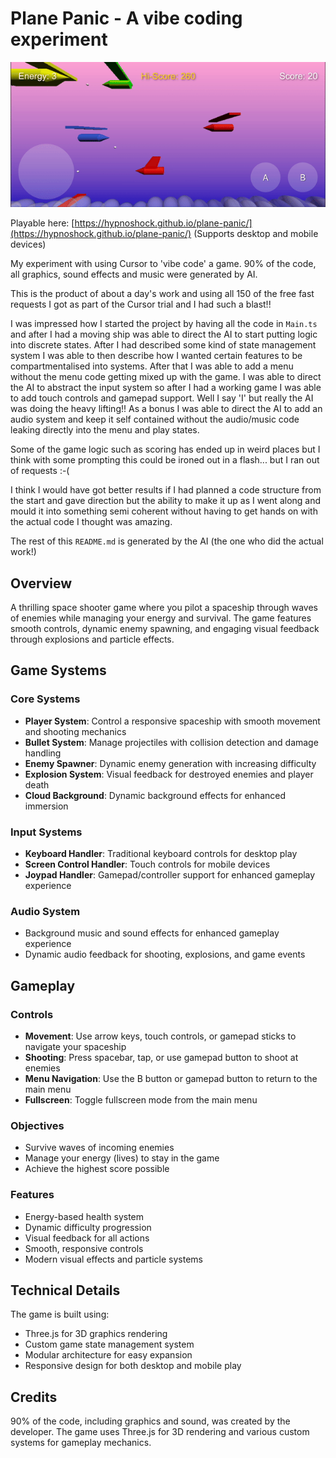 # Plane Panic - A vibe coding experiment

![Gameplay Video](https://github.com/hypnoshock/plane-panic/raw/main/extras/gameplay-video.gif)

Playable here: [https://hypnoshock.github.io/plane-panic/](https://hypnoshock.github.io/plane-panic/) (Supports desktop and mobile devices)

My experiment with using Cursor to 'vibe code' a game. 90% of the code, all graphics, sound effects and music were generated by AI.

This is the product of about a day's work and using all 150 of the free fast requests I got as part of the Cursor trial and I had such a blast!!

I was impressed how I started the project by having all the code in `Main.ts` and after I had a moving ship was able to direct the AI to start putting logic into discrete states. After I had described some kind of state management system I was able to then describe how I wanted certain features to be compartmentalised into systems. After that I was able to add a menu without the menu code getting mixed up with the game. I was able to direct the AI to abstract the input system so after I had a working game I was able to add touch controls and gamepad support. Well I say 'I' but really the AI was doing the heavy lifting!! As a bonus I was able to direct the AI to add an audio system and keep it self contained without the audio/music code leaking directly into the menu and play states.

Some of the game logic such as scoring has ended up in weird places but I think with some prompting this could be ironed out in a flash... but I ran out of requests :-(

I think I would have got better results if I had planned a code structure from the start and gave direction but the ability to make it up as I went along and mould it into something semi coherent without having to get hands on with the actual code I thought was amazing.

The rest of this `README.md` is generated by the AI (the one who did the actual work!)

## Overview

A thrilling space shooter game where you pilot a spaceship through waves of enemies while managing your energy and survival. The game features smooth controls, dynamic enemy spawning, and engaging visual feedback through explosions and particle effects.

## Game Systems

### Core Systems

- **Player System**: Control a responsive spaceship with smooth movement and shooting mechanics
- **Bullet System**: Manage projectiles with collision detection and damage handling
- **Enemy Spawner**: Dynamic enemy generation with increasing difficulty
- **Explosion System**: Visual feedback for destroyed enemies and player death
- **Cloud Background**: Dynamic background effects for enhanced immersion

### Input Systems

- **Keyboard Handler**: Traditional keyboard controls for desktop play
- **Screen Control Handler**: Touch controls for mobile devices
- **Joypad Handler**: Gamepad/controller support for enhanced gameplay experience

### Audio System

- Background music and sound effects for enhanced gameplay experience
- Dynamic audio feedback for shooting, explosions, and game events

## Gameplay

### Controls

- **Movement**: Use arrow keys, touch controls, or gamepad sticks to navigate your spaceship
- **Shooting**: Press spacebar, tap, or use gamepad button to shoot at enemies
- **Menu Navigation**: Use the B button or gamepad button to return to the main menu
- **Fullscreen**: Toggle fullscreen mode from the main menu

### Objectives

- Survive waves of incoming enemies
- Manage your energy (lives) to stay in the game
- Achieve the highest score possible

### Features

- Energy-based health system
- Dynamic difficulty progression
- Visual feedback for all actions
- Smooth, responsive controls
- Modern visual effects and particle systems

## Technical Details

The game is built using:

- Three.js for 3D graphics rendering
- Custom game state management system
- Modular architecture for easy expansion
- Responsive design for both desktop and mobile play

## Credits

90% of the code, including graphics and sound, was created by the developer. The game uses Three.js for 3D rendering and various custom systems for gameplay mechanics.
